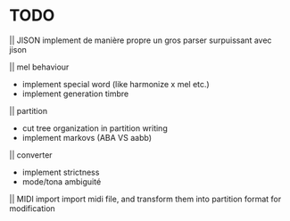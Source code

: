 TODO
===

|| JISON
implement de manière propre un gros parser surpuissant avec jison


|| mel behaviour

* implement special word (like harmonize x mel etc.)
* implement generation timbre

|| partition

* cut tree organization in partition writing
* implement markovs (ABA VS aabb)

|| converter

* implement strictness
* mode/tona ambiguité

|| MIDI import
import midi file, and transform them into partition format
for modification
